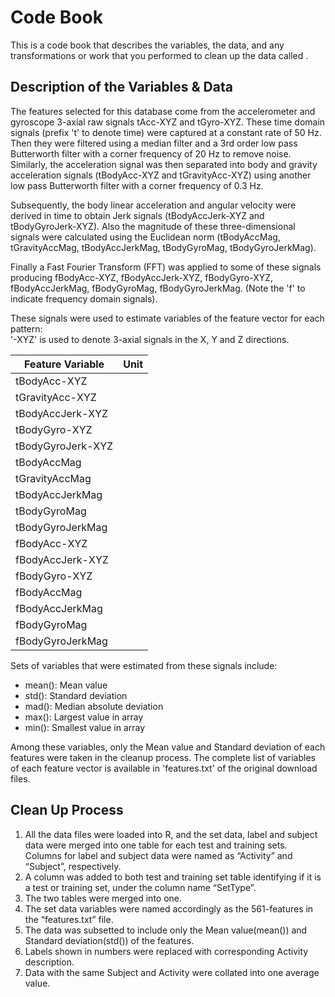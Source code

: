 # Code Book

This is a code book that describes the variables, the data, and any transformations or work that you performed to clean up the data called .

## Description of the Variables & Data

The features selected for this database come from the accelerometer and gyroscope 3-axial raw signals tAcc-XYZ and tGyro-XYZ. These time domain signals (prefix 't' to denote time) were captured at a constant rate of 50 Hz. Then they were filtered using a median filter and a 3rd order low pass Butterworth filter with a corner frequency of 20 Hz to remove noise. Similarly, the acceleration signal was then separated into body and gravity acceleration signals (tBodyAcc-XYZ and tGravityAcc-XYZ) using another low pass Butterworth filter with a corner frequency of 0.3 Hz. 

Subsequently, the body linear acceleration and angular velocity were derived in time to obtain Jerk signals (tBodyAccJerk-XYZ and tBodyGyroJerk-XYZ). Also the magnitude of these three-dimensional signals were calculated using the Euclidean norm (tBodyAccMag, tGravityAccMag, tBodyAccJerkMag, tBodyGyroMag, tBodyGyroJerkMag). 

Finally a Fast Fourier Transform (FFT) was applied to some of these signals producing fBodyAcc-XYZ, fBodyAccJerk-XYZ, fBodyGyro-XYZ, fBodyAccJerkMag, fBodyGyroMag, fBodyGyroJerkMag. (Note the 'f' to indicate frequency domain signals). 

These signals were used to estimate variables of the feature vector for each pattern:  
'-XYZ' is used to denote 3-axial signals in the X, Y and Z directions.

Feature Variable | Unit |
-----------------|------|
tBodyAcc-XYZ | 
tGravityAcc-XYZ | 
tBodyAccJerk-XYZ | 
tBodyGyro-XYZ | 
tBodyGyroJerk-XYZ | 
tBodyAccMag | 
tGravityAccMag | 
tBodyAccJerkMag | 
tBodyGyroMag | 
tBodyGyroJerkMag | 
fBodyAcc-XYZ | 
fBodyAccJerk-XYZ | 
fBodyGyro-XYZ | 
fBodyAccMag | 
fBodyAccJerkMag | 
fBodyGyroMag | 
fBodyGyroJerkMag | 

Sets of variables that were estimated from these signals include: 
* mean(): Mean value
* std(): Standard deviation
* mad(): Median absolute deviation 
* max(): Largest value in array
* min(): Smallest value in array

Among these variables, only the Mean value and Standard deviation of each features were taken in the cleanup process. The complete list of variables of each feature vector is available in 'features.txt' of the original download files.


## Clean Up Process

1. All the data files were loaded into R, and the set data, label and subject data were merged into one table for each test and training sets. Columns for label and subject data were named as “Activity” and “Subject”, respectively.
2. A column was added to both test and training set table identifying if it is a test or training set, under the column name “SetType”.
3. The two tables were merged into one.
4. The set data variables were named accordingly as the 561-features in the “features.txt” file.
5. The data was subsetted to include only the Mean value(mean()) and Standard deviation(std()) of the features.
6. Labels shown in numbers were replaced with corresponding Activity description.
7. Data with the same Subject and Activity were collated into one average value.
